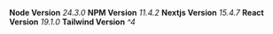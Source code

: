 **Node Version** _24.3.0_
**NPM Version** _11.4.2_
**Nextjs Version** _15.4.7_
**React Version** _19.1.0_
**Tailwind Version** _^4_